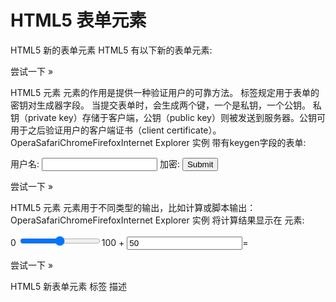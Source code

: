 # HTML5 表单元素 #
HTML5 新的表单元素
HTML5 有以下新的表单元素:
<datalist>
<keygen>
<output>
注意:不是所有的浏览器都支持HTML5 新的表单元素，但是你可以在使用它们，即使浏览器不支持表单属性，仍然可以显示为常规的表单元素。
HTML5 <datalist> 元素
<datalist> 元素规定输入域的选项列表。
<datalist> 属性规定 form 或 input 域应该拥有自动完成功能。当用户在自动完成域中开始输入时，浏览器应该在该域中显示填写的选项：
使用 <input> 元素的列表属性与 <datalist> 元素绑定.
OperaSafariChromeFirefoxInternet Explorer
实例
<input> 元素使用<datalist>预定义值:
<input list="browsers">

<datalist id="browsers">
  <option value="Internet Explorer">
  <option value="Firefox">
  <option value="Chrome">
  <option value="Opera">
  <option value="Safari">
</datalist>

尝试一下 »

HTML5 <keygen> 元素
<keygen> 元素的作用是提供一种验证用户的可靠方法。
<keygen>标签规定用于表单的密钥对生成器字段。
当提交表单时，会生成两个键，一个是私钥，一个公钥。
私钥（private key）存储于客户端，公钥（public key）则被发送到服务器。公钥可用于之后验证用户的客户端证书（client certificate）。
OperaSafariChromeFirefoxInternet Explorer
实例
带有keygen字段的表单:
<form action="demo_keygen.asp" method="get">
用户名: <input type="text" name="usr_name">
加密: <keygen name="security">
<input type="submit">
</form>

尝试一下 »

HTML5 <output> 元素
<output> 元素用于不同类型的输出，比如计算或脚本输出：
OperaSafariChromeFirefoxInternet Explorer
实例
将计算结果显示在 <output> 元素:
<form oninput="x.value=parseInt(a.value)+parseInt(b.value)">0
<input type="range" id="a" value="50">100 +
<input type="number" id="b" value="50">=
<output name="x" for="a b"></output>
</form>

尝试一下 »

HTML5 新表单元素
标签	描述
<datalist>	<input>标签定义选项列表。请与 input 元素配合使用该元素，来定义 input 可能的值。
<keygen>	><keygen> 标签规定用于表单的密钥对生成器字段。
<output>	<output> 标签定义不同类型的输出，比如脚本的输出。